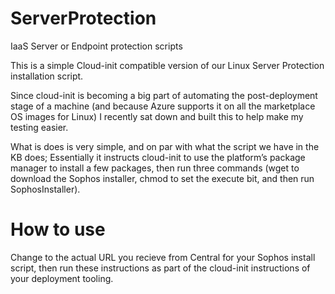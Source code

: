 # ServerProtection
IaaS Server or Endpoint protection scripts

This is a simple Cloud-init compatible version of our Linux Server Protection installation script.

Since cloud-init is becoming a big part of automating the post-deployment stage of a machine (and because Azure supports it on all the marketplace OS images for Linux) I recently sat down and built this to help make my testing easier.

What is does is very simple, and on par with what the script we have in the KB does; Essentially it instructs cloud-init to use the platform’s package manager to install a few packages, then run three commands (wget to download the Sophos installer, chmod to set the execute bit, and then run SophosInstaller).

# How to use

Change <Your URL> to the actual URL you recieve from Central for your Sophos install script, then run these instructions as part of the cloud-init instructions of your deployment tooling.
